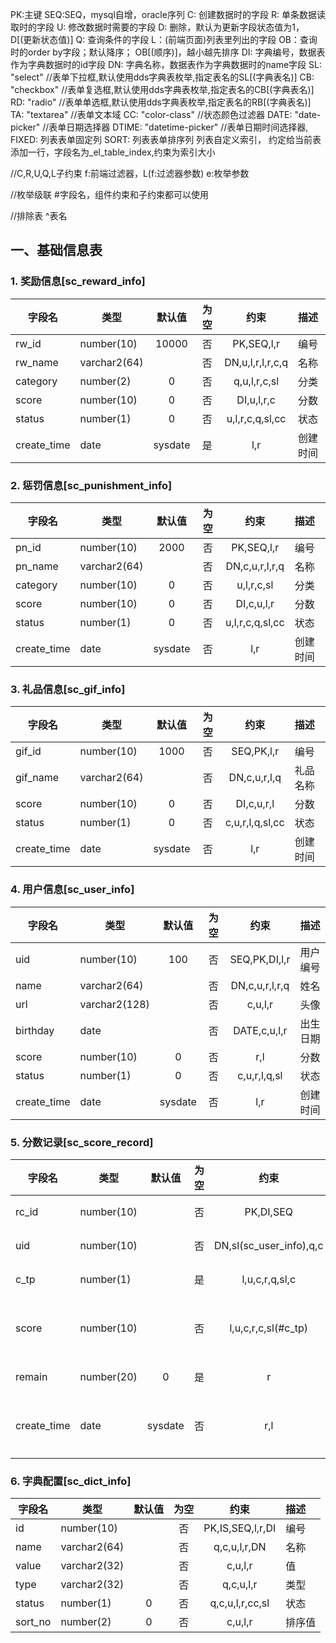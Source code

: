 
PK:主键
SEQ:SEQ，mysql自增，oracle序列
C: 创建数据时的字段
R: 单条数据读取时的字段 
U: 修改数据时需要的字段
D: 删除，默认为更新字段状态值为1，D[(更新状态值)]
Q: 查询条件的字段
L：(前端页面)列表里列出的字段
OB：查询时的order by字段；默认降序； OB[(顺序)]，越小越先排序
DI: 字典编号，数据表作为字典数据时的id字段
DN: 字典名称，数据表作为字典数据时的name字段
SL: "select"      //表单下拉框,默认使用dds字典表枚举,指定表名的SL[(字典表名)]
CB: "checkbox"    //表单复选框,默认使用dds字典表枚举,指定表名的CB[(字典表名)]
RD: "radio"       //表单单选框,默认使用dds字典表枚举,指定表名的RB[(字典表名)]
TA: "textarea"    //表单文本域
CC: "color-class"  //状态颜色过滤器
DATE: "date-picker" //表单日期选择器
DTIME: "datetime-picker" //表单日期时间选择器,
FIXED: 列表表单固定列
SORT: 列表表单排序列
列表自定义索引， 约定给当前表添加一行，字段名为_el_table_index,约束为索引大小

//C,R,U,Q,L子约束
f:前端过滤器，L(f:过滤器参数)
e:枚举参数

//枚举级联  #字段名，组件约束和子约束都可以使用

//排除表 ^表名


## 一、基础信息表

###  1. 奖励信息[sc_reward_info]

| 字段名      | 类型         | 默认值  | 为空  |       约束       | 描述     |
| ----------- | ------------ | :-----: | :---: | :--------------: | :------- |
| rw_id       | number(10)   |  10000  |  否   |    PK,SEQ,l,r    | 编号     |
| rw_name     | varchar2(64) |         |  否   | DN,u,l,r,l,r,c,q | 名称     |
| category    | number(2)    |    0    |  否   |   q,u,l,r,c,sl   | 分类     |
| score       | number(10)   |    0    |  否   |    DI,u,l,r,c    | 分数     |
| status      | number(1)    |    0    |  否   | u,l,r,c,q,sl,cc  | 状态     |
| create_time | date         | sysdate |  是   |       l,r        | 创建时间 |


###  2. 惩罚信息[sc_punishment_info]

| 字段名      | 类型         | 默认值  | 为空  |      约束       | 描述     |
| ----------- | ------------ | :-----: | :---: | :-------------: | :------- |
| pn_id       | number(10)   |  2000   |  否   |   PK,SEQ,l,r    | 编号     |
| pn_name     | varchar2(64) |         |  否   | DN,c,u,r,l,r,q  | 名称     |
| category    | number(10)   |    0    |  否   |   u,l,r,c,sl    | 分类     |
| score       | number(10)   |    0    |  否   |   DI,c,u,l,r    | 分数     |
| status      | number(1)    |    0    |  否   | u,l,r,c,q,sl,cc | 状态     |
| create_time | date         | sysdate |  否   |       l,r       | 创建时间 |



###  3. 礼品信息[sc_gif_info]

| 字段名      | 类型         | 默认值  | 为空  |      约束       | 描述     |
| ----------- | ------------ | :-----: | :---: | :-------------: | :------- |
| gif_id      | number(10)   |  1000   |  否   |   SEQ,PK,l,r    | 编号     |
| gif_name    | varchar2(64) |         |  否   |  DN,c,u,r,l,q   | 礼品名称 |
| score       | number(10)   |    0    |  否   |   DI,c,u,r,l    | 分数     |
| status      | number(1)    |    0    |  否   | c,u,r,l,q,sl,cc | 状态     |
| create_time | date         | sysdate |  否   |       l,r       | 创建时间 |


###  4. 用户信息[sc_user_info]

| 字段名      | 类型          | 默认值  | 为空  |      约束      | 描述     |
| ----------- | ------------- | :-----: | :---: | :------------: | :------- |
| uid         | number(10)    |   100   |  否   | SEQ,PK,DI,l,r  | 用户编号 |
| name        | varchar2(64)  |         |  否   | DN,c,u,r,l,r,q | 姓名     |
| url         | varchar2(128) |         |  否   |    c,u,l,r     | 头像     |
| birthday    | date          |         |  否   |  DATE,c,u,l,r  | 出生日期 |
| score       | number(10)    |    0    |  否   |      r,l       | 分数     |
| status      | number(1)     |    0    |  否   |  c,u,r,l,q,sl  | 状态     |
| create_time | date          | sysdate |  否   |      l,r       | 创建时间 |


###  5. 分数记录[sc_score_record]

| 字段名      | 类型       | 默认值  | 为空  |          约束           | 描述     |
| ----------- | ---------- | :-----: | :---: | :---------------------: | :------- |
| rc_id       | number(10) |         |  否   |        PK,DI,SEQ        | 编号     |
| uid         | number(10) |         |  否   | DN,sl(sc_user_info),q,c | 用户     |
| c_tp        | number(1)  |         |  是   |     l,u,c,r,q,sl,c      | 类型     |
| score       | number(10) |         |  否   |   l,u,c,r,c,sl(#c_tp)   | 变动分数 |
| remain      | number(20) |    0    |  是   |            r            | 剩余     |
| create_time | date       | sysdate |  否   |           r,l           | 创建时间 |

### 6. 字典配置[sc_dict_info]

| 字段名  | 类型         | 默认值 | 为空  |       约束       | 描述   |
| ------- | ------------ | :----: | :---: | :--------------: | :----- |
| id      | number(10)   |        |  否   | PK,IS,SEQ,l,r,DI | 编号   |
| name    | varchar2(64) |        |  否   |   q,c,u,l,r,DN   | 名称   |
| value   | varchar2(32) |        |  否   |     c,u,l,r      | 值     |
| type    | varchar2(32) |        |  否   |    q,c,u,l,r     | 类型   |
| status  | number(1)    |   0    |  否   | q,c,u,l,r,cc,sl  | 状态   |
| sort_no | number(2)    |   0    |  否   |     c,u,l,r      | 排序值 |